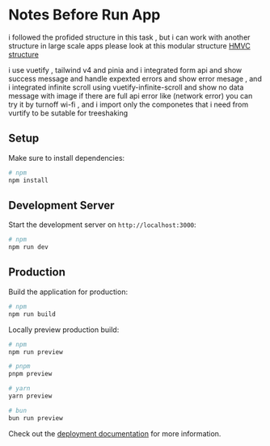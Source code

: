 # Notes Before Run App

i followed the profided structure in this task , but i can work with another structure in large scale apps
please look at this modular structure [HMVC structure](https://github.com/omradel/nuxt_hmvc_strcture)

i use vuetify , tailwind v4 and pinia and i integrated form api and show success
message and handle expexted errors and show error mesage , and i integrated infinite scroll
using vuetify-infinite-scroll and show no data message with image if there are full api error
like (network error) you can try it by turnoff wi-fi , and i import only the componetes
that i need from vurtify to be sutable for treeshaking

## Setup

Make sure to install dependencies:

```bash
# npm
npm install
```

## Development Server

Start the development server on `http://localhost:3000`:

```bash
# npm
npm run dev
```

## Production

Build the application for production:

```bash
# npm
npm run build
```

Locally preview production build:

```bash
# npm
npm run preview

# pnpm
pnpm preview

# yarn
yarn preview

# bun
bun run preview
```

Check out the [deployment documentation](https://nuxt.com/docs/getting-started/deployment) for more information.
